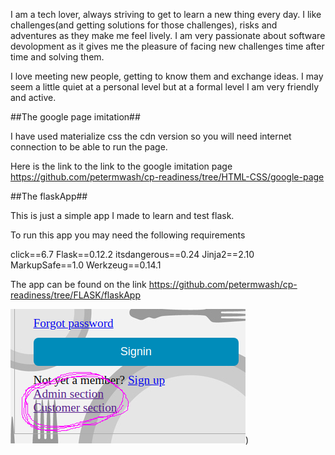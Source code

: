 I am a tech lover, always striving to get to learn a new thing every day. I like challenges(and getting solutions for those challenges), risks and adventures as they make me feel lively. I am very passionate about software devolopment as it gives me the pleasure of facing new challenges time after time and solving them.

I love meeting new people, getting to know them and exchange ideas. I may seem a little quiet at a personal level but at a formal level I am very friendly and active. 


##The google page imitation##

I have used materialize css the cdn version so you will need internet connection to be able to run the page.

Here is the link to the link to the google imitation page 
 https://github.com/petermwash/cp-readiness/tree/HTML-CSS/google-page


##The flaskApp##

This is just a simple app I made to learn and test flask.

To run this app you may need the following requirements

click==6.7
Flask==0.12.2
itsdangerous==0.24
Jinja2==2.10
MarkupSafe==1.0
Werkzeug==0.14.1

The app can be found on the link 
https://github.com/petermwash/cp-readiness/tree/FLASK/flaskApp



![alt text](https://raw.githubusercontent.com/petermwash/cp-readiness/RESTful/img.png))

